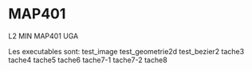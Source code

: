 # MAP401
L2 MIN MAP401 UGA


Les executables sont: test_image test_geometrie2d test_bezier2 tache3 tache4 tache5 tache6 tache7-1 tache7-2 tache8
